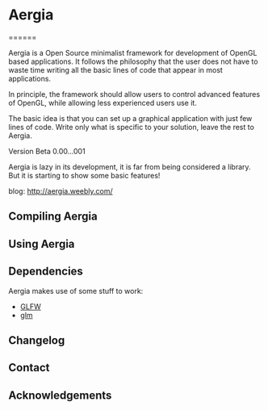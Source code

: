 # Aergia
======

Aergia is a Open Source minimalist framework for development of OpenGL based applications.  It follows the philosophy that the user does not have to waste time writing all the basic lines of code that appear in most applications. 

In principle, the framework should allow users to control advanced features of OpenGL, while allowing less experienced users use it.

The basic idea is that you can set up a graphical application with just few lines of code. Write only what is specific to your solution, leave the rest to Aergia.


Version Beta 0.00...001 

Aergia is lazy in its development, it is far from being considered a library. But it is starting to show some basic features!

blog: http://aergia.weebly.com/

## Compiling Aergia

## Using Aergia

## Dependencies

Aergia makes use of some stuff to work:

 - [GLFW](http://www.glfw.org)
 - [glm](http://glm.g-truc.net/0.9.5/index.html)

## Changelog

## Contact

## Acknowledgements

